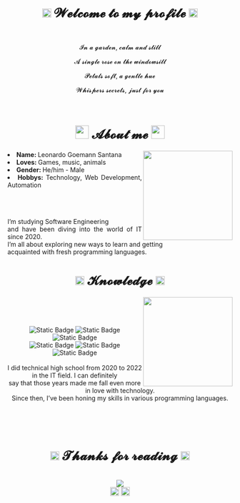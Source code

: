<body>
    <center>
<h1 align="center"><img height="20px" src="https://media.tenor.com/qRxtUsuzzAMAAAAi/penguin-pengu.gif"> 𝓦𝓮𝓵𝓬𝓸𝓶𝓮 𝓽𝓸 𝓶𝔂 𝓹𝓻𝓸𝓯𝓲𝓵𝓮 <img height="20px" src="https://media.tenor.com/qRxtUsuzzAMAAAAi/penguin-pengu.gif"> </h1>
<br>

<div align="center">
    <p>𝓘𝓷 𝓪 𝓰𝓪𝓻𝓭𝓮𝓷, 𝓬𝓪𝓵𝓶 𝓪𝓷𝓭 𝓼𝓽𝓲𝓵𝓵</p>
    <p>𝓐 𝓼𝓲𝓷𝓰𝓵𝓮 𝓻𝓸𝓼𝓮 𝓸𝓷 𝓽𝓱𝓮 𝔀𝓲𝓷𝓭𝓸𝔀𝓼𝓲𝓵𝓵</p>
    <p>𝓟𝓮𝓽𝓪𝓵𝓼 𝓼𝓸𝓯𝓽, 𝓪 𝓰𝓮𝓷𝓽𝓵𝓮 𝓱𝓾𝓮</p>
    <p>𝓦𝓱𝓲𝓼𝓹𝓮𝓻𝓼 𝓼𝓮𝓬𝓻𝓮𝓽𝓼, 𝓳𝓾𝓼𝓽 𝓯𝓸𝓻 𝔂𝓸𝓾</p>
<br>
</div>

<div align="center">
<h1 align="center"> <img height="30px" src="https://media.tenor.com/dhfdW3Ex9mUAAAAi/anime-dancing.gif"> 𝓐𝓫𝓸𝓾𝓽 𝓶𝓮 <img height="30px" src="https://media.tenor.com/dhfdW3Ex9mUAAAAi/anime-dancing.gif"> </h1>
    <div align="center">
<img height = "200cm" src = "https://i.pinimg.com/originals/1a/60/19/1a60192889128ab7f0e2fd9e5ea97557.gif" align="right">
    </div>
<div align="justify">
<li> <b> Name: </b> Leonardo Goemann Santana</li>
<li> <b> Loves: </b> Games, music, animals</li>
<li> <b> Gender: </b> He/him - Male</li>
<li> <b> Hobbys: </b> Technology, Web Development, Automation</li>
</div>
<br><br><br>
<p align="justify">  I’m studying Software Engineering <br> and have been diving into the world of IT since 2020. <br> I’m all about exploring new ways to learn and getting <br>acquainted with fresh programming languages. </p>
</div>



<h1 align="center"> <img height="20px" src="https://media.tenor.com/hqHvXd2lmT4AAAAi/thinking.gif"> 𝓚𝓷𝓸𝔀𝓵𝓮𝓭𝓰𝓮 <img height="20px" src="https://media.tenor.com/hqHvXd2lmT4AAAAi/thinking.gif"> </h1>

<div align="center">
    <img height = "200cm" src="https://37.media.tumblr.com/0385a16152d2a9d2943cf56ce1a1b2b4/tumblr_n7ra9mFJVg1ra9nf0o1_500.gif" align="right">
</div>

<div>
    <br><br><br><p align="center"><img alt="Static Badge" src="https://img.shields.io/badge/html%20-%20red?style=flat&logo=html5&logoColor=white">
    <img alt="Static Badge" src="https://img.shields.io/badge/css3%20-%20%231572B6?style=flat&logo=css3&logoColor=white">
    <img alt="Static Badge" src="https://img.shields.io/badge/python%20-%20%233776AB?style=flat&logo=python&logoColor=white"><br>
    <img alt="Static Badge" src="https://img.shields.io/badge/c%20-%20%23A8B9CC?style=flat&logo=c&logoColor=white">
    <img alt="Static Badge" src="https://img.shields.io/badge/c%2B%2B%20-%20%2300599C?style=flat&logo=c%2B%2B&logoColor=white">
    <img alt="Static Badge" src="https://img.shields.io/badge/adobe%20photoshop%20-%20%2331A8FF?style=flat&logo=adobephotoshop&logoColor=white">
    <br><br>
    I did technical high school from 2020 to 2022 in the IT field. I can definitely <br> say that those years made me fall even more in love with technology.<br> Since then, I’ve been honing my skills in various programming languages.

</div>
<br><br><br>
<h1 align="center"><img height="20px" src="https://media.tenor.com/0W1y5vl1nDcAAAAi/hello-kitty.gif"> 𝓣𝓱𝓪𝓷𝓴𝓼 𝓯𝓸𝓻 𝓻𝓮𝓪𝓭𝓲𝓷𝓰 <img height="20px" src="https://media.tenor.com/0W1y5vl1nDcAAAAi/hello-kitty.gif"> </h1>
<br>

<div align="center">
    <img src="https://media.tenor.com/BZKyV5_iZM4AAAAM/cat-anime.gif">
</div>

<div align="center">
    <a href ="https://www.instagram.com/leogoemann/" target="_blank"><img height="20px" src="https://www.iconpacks.net/icons/2/free-instagram-logo-icon-3497-thumb.png" target="_blank"></a>
    <a href = "https://www.linkedin.com/in/leonardo-santana-5b36a9266/"target="_blank"><img height="20px" src="https://cdn.icon-icons.com/icons2/2428/PNG/512/linkedin_black_logo_icon_147114.png"target="_blank"></a>

</div>

</center>